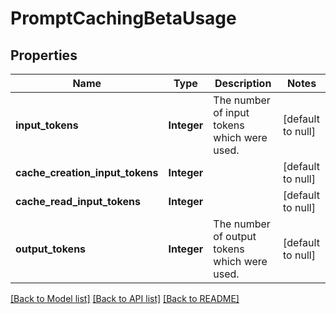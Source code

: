 # PromptCachingBetaUsage
## Properties

| Name | Type | Description | Notes |
|------------ | ------------- | ------------- | -------------|
| **input\_tokens** | **Integer** | The number of input tokens which were used. | [default to null] |
| **cache\_creation\_input\_tokens** | **Integer** |  | [default to null] |
| **cache\_read\_input\_tokens** | **Integer** |  | [default to null] |
| **output\_tokens** | **Integer** | The number of output tokens which were used. | [default to null] |

[[Back to Model list]](../README.md#documentation-for-models) [[Back to API list]](../README.md#documentation-for-api-endpoints) [[Back to README]](../README.md)

